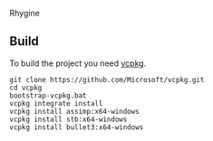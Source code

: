 Rhygine

## Build
To build the project you need [vcpkg](https://docs.microsoft.com/en-us/cpp/build/vcpkg?view=vs-2019).

    git clone https://github.com/Microsoft/vcpkg.git
    cd vcpkg
    bootstrap-vcpkg.bat
    vcpkg integrate install
    vcpkg install assimp:x64-windows
    vcpkg install stb:x64-windows
	vcpkg install bullet3:x64-windows
